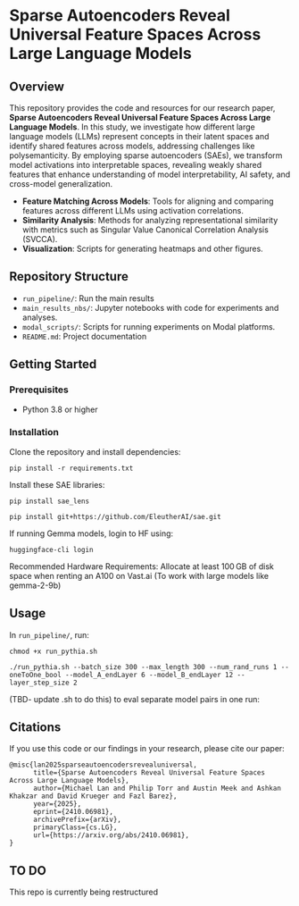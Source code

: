# Sparse Autoencoders Reveal Universal Feature Spaces Across Large Language Models

## Overview
This repository provides the code and resources for our research paper, **Sparse Autoencoders Reveal Universal Feature Spaces Across Large Language Models**. In this study, we investigate how different large language models (LLMs) represent concepts in their latent spaces and identify shared features across models, addressing challenges like polysemanticity. By employing sparse autoencoders (SAEs), we transform model activations into interpretable spaces, revealing weakly shared features that enhance understanding of model interpretability, AI safety, and cross-model generalization.

- **Feature Matching Across Models**: Tools for aligning and comparing features across different LLMs using activation correlations.
- **Similarity Analysis**: Methods for analyzing representational similarity with metrics such as Singular Value Canonical Correlation Analysis (SVCCA).
- **Visualization**: Scripts for generating heatmaps and other figures.

## Repository Structure
- `run_pipeline/`: Run the main results
- `main_results_nbs/`: Jupyter notebooks with code for experiments and analyses.
- `modal_scripts/`: Scripts for running experiments on Modal platforms.
- `README.md`: Project documentation

## Getting Started
### Prerequisites
- Python 3.8 or higher

### Installation
Clone the repository and install dependencies:

`pip install -r requirements.txt`

Install these SAE libraries:

`pip install sae_lens`

`pip install git+https://github.com/EleutherAI/sae.git`

If running Gemma models, login to HF using:

`huggingface-cli login`

Recommended Hardware Requirements: Allocate at least 100 GB of disk space when renting an A100 on Vast.ai (To work with large models like gemma-2-9b)

## Usage

In `run_pipeline/`, run:

`chmod +x run_pythia.sh`

`./run_pythia.sh --batch_size 300 --max_length 300 --num_rand_runs 1 --oneToOne_bool --model_A_endLayer 6 --model_B_endLayer 12 --layer_step_size 2`

(TBD- update .sh to do this) to eval separate model pairs in one run:

## Citations
If you use this code or our findings in your research, please cite our paper:

```
@misc{lan2025sparseautoencodersrevealuniversal,
      title={Sparse Autoencoders Reveal Universal Feature Spaces Across Large Language Models}, 
      author={Michael Lan and Philip Torr and Austin Meek and Ashkan Khakzar and David Krueger and Fazl Barez},
      year={2025},
      eprint={2410.06981},
      archivePrefix={arXiv},
      primaryClass={cs.LG},
      url={https://arxiv.org/abs/2410.06981}, 
}
```

## TO DO
This repo is currently being restructured